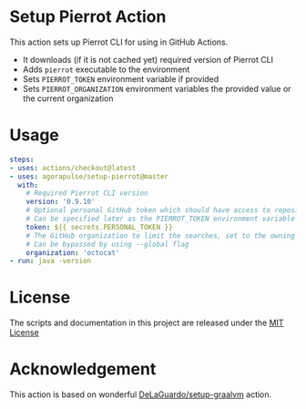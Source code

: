 # Setup Pierrot Action

This action sets up Pierrot CLI for using in GitHub Actions.

* It downloads (if it is not cached yet) required version of Pierrot CLI
* Adds `pierrot` executable to the environment
* Sets `PIERROT_TOKEN` environment variable if provided
* Sets `PIERROT_ORGANIZATION` environment variables the provided value or the current organization

# Usage

```yaml
steps:
- uses: actions/checkout@latest
- uses: agorapulse/setup-pierrot@master
  with:
    # Required Pierrot CLI version
    version: '0.9.10'
    # Optional personal GitHub token which should have access to repositories you want to modify
    # Can be specified later as the PIERROT_TOKEN environment variable or using --github-token option
    token: ${{ secrets.PERSONAL_TOKEN }}
    # The GitHub organization to limit the searches, set to the owning organization if not provided
    # Can be bypassed by using --global flag
    organization: 'octocat'
- run: java -version
```
# License

The scripts and documentation in this project are released under the [MIT License](LICENSE)

# Acknowledgement

This action is based on wonderful [DeLaGuardo/setup-graalvm](https://github.com/DeLaGuardo/setup-graalvm) action.

